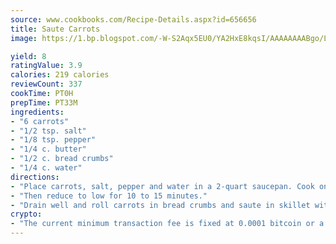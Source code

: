 ```yaml
---
source: www.cookbooks.com/Recipe-Details.aspx?id=656656
title: Saute Carrots
image: https://1.bp.blogspot.com/-W-S2Aqx5EU0/YA2HxE8kqsI/AAAAAAAABgo/LNxJ2X_rvYgPNsplYMgQNjuwxaZ0e3pQQCLcBGAsYHQ/s320/17.png

yield: 8
ratingValue: 3.9
calories: 219 calories
reviewCount: 337
cookTime: PT0H
prepTime: PT33M
ingredients:
- "6 carrots"
- "1/2 tsp. salt"
- "1/8 tsp. pepper"
- "1/4 c. butter"
- "1/2 c. bread crumbs"
- "1/4 c. water"
directions:
- "Place carrots, salt, pepper and water in a 2-quart saucepan. Cook on high until steam rises from the lid."
- "Then reduce to low for 10 to 15 minutes."
- "Drain well and roll carrots in bread crumbs and saute in skillet with butter until lightly browned."
crypto:
- "The current minimum transaction fee is fixed at 0.0001 bitcoin or a tenth of a millibitcoin per kilobyte, recently decreased from one millibitcoin."
---
```

